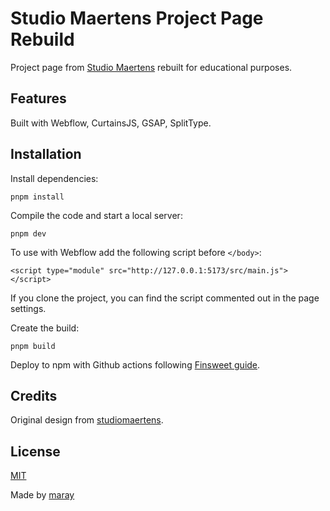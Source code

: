 # Studio Maertens Project Page Rebuild

Project page from [Studio Maertens](https://studiomaertens.com/project/orb1) rebuilt for educational purposes.

## Features

Built with Webflow, CurtainsJS, GSAP, SplitType.

## Installation

Install dependencies:

`pnpm install`

Compile the code and start a local server:

`pnpm dev`

To use with Webflow add the following script before `</body>`:

`<script type="module" src="http://127.0.0.1:5173/src/main.js"></script>`

If you clone the project, you can find the script commented out in the page settings.

Create the build:

`pnpm build`

Deploy to npm with Github actions following [Finsweet guide](https://github.com/finsweet/developer-starter#cicd).

## Credits

Original design from [studiomaertens](https://studiomaertens.com/project/orb1).

## License

[MIT](./LICENSE)

Made by [maray](https://maray.ai)
